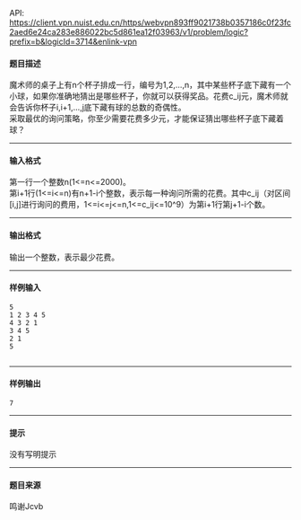 API: https://client.vpn.nuist.edu.cn/https/webvpn893ff9021738b0357186c0f23fc2aed6e24ca283e886022bc5d861ea12f03963/v1/problem/logic?prefix=b&logicId=3714&enlink-vpn

#### 题目描述

魔术师的桌子上有n个杯子排成一行，编号为1,2,…,n，其中某些杯子底下藏有一个小球，如果你准确地猜出是哪些杯子，你就可以获得奖品。花费c\_ij元，魔术师就会告诉你杯子i,i+1,…,j底下藏有球的总数的奇偶性。  
采取最优的询问策略，你至少需要花费多少元，才能保证猜出哪些杯子底下藏着球？

---

#### 输入格式

第一行一个整数n(1<=n<=2000)。  
第i+1行(1<=i<=n)有n+1-i个整数，表示每一种询问所需的花费。其中c\_ij（对区间\[i,j\]进行询问的费用，1<=i<=j<=n,1<=c\_ij<=10^9）为第i+1行第j+1-i个数。

---

#### 输出格式

输出一个整数，表示最少花费。

---

#### 样例输入
```
5
1 2 3 4 5
4 3 2 1
3 4 5
2 1
5


```

---

#### 样例输出
```
7
```

---

#### 提示

没有写明提示

---

#### 题目来源

鸣谢Jcvb
